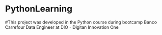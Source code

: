 # PythonLearning
#This project was developed in the Python course during bootcamp Banco Carrefour Data Engineer at DIO - Digitan Innovation One
